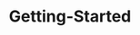 ---
layout: post
title: Getting-Started
description: getting started
platform: aspnet-core
control: SplitButton
documentation: ug
---